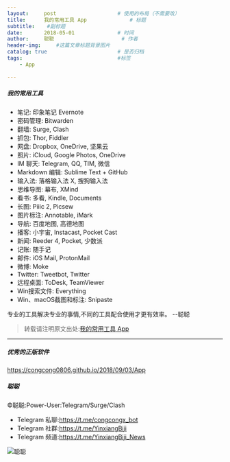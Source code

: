 ```yaml
---
layout:     post                    # 使用的布局（不需要改）
title:      我的常用工具 App              # 标题 
subtitle:    #副标题
date:       2018-05-01              # 时间
author:     聪聪                      # 作者
header-img:     #这篇文章标题背景图片
catalog: true                       # 是否归档
tags:                               #标签
    - App

---
```


##### 我的常用工具
* 笔记: 印象笔记 Evernote
* 密码管理: Bitwarden
* 翻墙: Surge, Clash
* 抓包: Thor, Fiddler
* 网盘: Dropbox, OneDrive, 坚果云
* 照片: iCloud, Google Photos, OneDrive
* IM 聊天: Telegram, QQ, TIM, 微信
* Markdown 编辑: Sublime Text + GitHub
* 输入法: 落格输入法 X, 搜狗输入法
* 思维导图: 幕布, XMind
* 看书: 多看, Kindle, Documents
* 长图: Piiic 2, Picsew
* 图片标注: Annotable, iMark
* 导航: 百度地图, 高德地图
* 播客: 小宇宙, Instacast, Pocket Cast
* 新闻: Reeder 4, Pocket, 少数派
* 记账: 随手记
* 邮件: iOS Mail, ProtonMail
* 微博: Moke
* Twitter: Tweetbot, Twitter
* 远程桌面: ToDesk, TeamViewer
* Win搜索文件: Everything
* Win、macOS截图和标注: Snipaste

专业的工具解决专业的事情,不同的工具配合使用才更有效率。  --聪聪

> 转载请注明原文出处:[我的常用工具 App](https://congcong0806.github.io/2018/05/01/App)

- - - -

##### 优秀的正版软件
<https://congcong0806.github.io/2018/09/03/App>

##### 聪聪
&copy;聪聪:Power-User:Telegram/Surge/Clash

* Telegram 私聊:<https://t.me/congcongx_bot>
* Telegram 社群:<https://t.me/YinxiangBiji>
* Telegram 频道:<https://t.me/YinxiangBiji_News>

![聪聪](https://i.v2ex.co/3wc207g5.png)